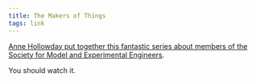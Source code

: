 ```yaml
---
title: The Makers of Things
tags: link
---
```


[Anne Hollowday put together this fantastic series about members of the Society
for Model and Experimental Engineers][post].

You should watch it.

[post]: http://www.themakersofthings.co.uk/

